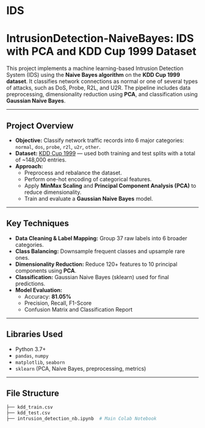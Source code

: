 # IDS
#  IntrusionDetection-NaiveBayes: IDS with PCA and KDD Cup 1999 Dataset

This project implements a machine learning-based Intrusion Detection System (IDS) using the **Naive Bayes algorithm** on the **KDD Cup 1999 dataset**. It classifies network connections as normal or one of several types of attacks, such as DoS, Probe, R2L, and U2R. The pipeline includes data preprocessing, dimensionality reduction using **PCA**, and classification using **Gaussian Naive Bayes**.

---

##  Project Overview

- **Objective:** Classify network traffic records into 6 major categories: `normal`, `dos`, `probe`, `r2l`, `u2r`, `other`.
- **Dataset:** [KDD Cup 1999](http://kdd.ics.uci.edu/databases/kddcup99/kddcup99.html) — used both training and test splits with a total of ~148,000 entries.
- **Approach:**
  - Preprocess and rebalance the dataset.
  - Perform one-hot encoding of categorical features.
  - Apply **MinMax Scaling** and **Principal Component Analysis (PCA)** to reduce dimensionality.
  - Train and evaluate a **Gaussian Naive Bayes** model.

---

##  Key Techniques

- **Data Cleaning & Label Mapping:** Group 37 raw labels into 6 broader categories.
- **Class Balancing:** Downsample frequent classes and upsample rare ones.
- **Dimensionality Reduction:** Reduce 120+ features to 10 principal components using **PCA**.
- **Classification:** Gaussian Naive Bayes (sklearn) used for final predictions.
- **Model Evaluation:**
  - Accuracy: **81.05%**
  - Precision, Recall, F1-Score
  - Confusion Matrix and Classification Report

---

## Libraries Used

- Python 3.7+
- `pandas`, `numpy`
- `matplotlib`, `seaborn`
- `sklearn` (PCA, Naive Bayes, preprocessing, metrics)

---

## File Structure

```bash
├── kdd_train.csv
├── kdd_test.csv
├── intrusion_detection_nb.ipynb  # Main Colab Notebook

